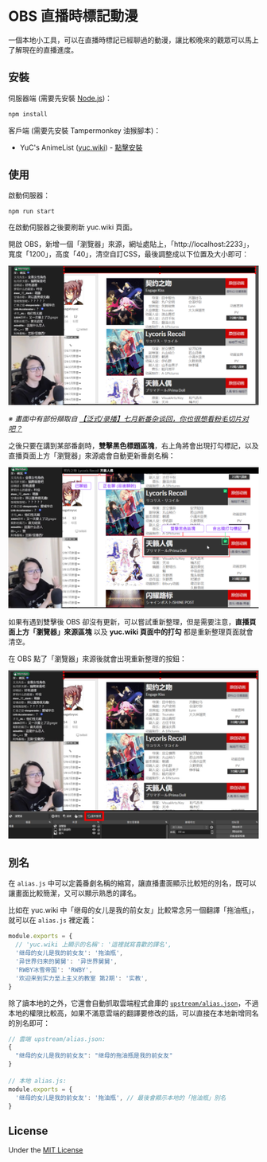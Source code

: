 # OBS 直播時標記動漫

一個本地小工具，可以在直播時標記已經聊過的動漫，讓比較晚來的觀眾可以馬上了解現在的直播進度。

## 安裝

伺服器端 (需要先安裝 [Node.js](https://nodejs.org/))：

```bash
npm install
```

客戶端 (需要先安裝 Tampermonkey 油猴腳本)：

* YuC's AnimeList ([yuc.wiki](https://yuc.wiki/)) - [點擊安裝](https://raw.githubusercontent.com/wang48372162/obs-animes-markup/main/clients/yuc_wiki.user.js)

## 使用

啟動伺服器：

```
npm run start
```

在啟動伺服器之後要刷新 yuc.wiki 頁面。

開啟 OBS，新增一個「瀏覽器」來源，網址處貼上，「http://localhost:2233」，寬度「1200」，高度「40」，清空自訂CSS，最後調整成以下位置及大小即可：

![](screens/screenshot_01.jpg)

*※ 畫面中有部份擷取自 [【泛式/录播】七月新番杂谈回，你也很想看粉毛切片对吧？](https://www.bilibili.com/video/BV1nZ4y1Y7VH)*

之後只要在講到某部番劇時，**雙擊黑色標題區塊**，右上角將會出現打勾標記，以及直播頁面上方「瀏覽器」來源處會自動更新番劇名稱：

![](screens/screenshot_02.jpg)

如果有遇到雙擊後 OBS 卻沒有更新，可以嘗試重新整理，但是需要注意，**直播頁面上方「瀏覽器」來源區塊** 以及 **yuc.wiki 頁面中的打勾** 都是重新整理頁面就會清空。

在 OBS 點了「瀏覽器」來源後就會出現重新整理的按鈕：

![](screens/screenshot_03.jpg)

## 別名

在 `alias.js` 中可以定義番劇名稱的縮寫，讓直播畫面顯示比較短的別名，既可以讓畫面比較簡潔，又可以顯示熟悉的譯名。

比如在 yuc.wiki 中「继母的女儿是我的前女友」比較常念另一個翻譯「拖油瓶」，就可以在 `alias.js` 裡定義：

```js
module.exports = {
  // 'yuc.wiki 上顯示的名稱': '這裡就寫喜歡的譯名',
  '继母的女儿是我的前女友': '拖油瓶',
  '异世界归来的舅舅': '异世界舅舅',
  'RWBY冰雪帝国': 'RWBY',
  '欢迎来到实力至上主义的教室 第2期': '实教',
}
```

除了讀本地的之外，它還會自動抓取雲端程式倉庫的 [`upstream/alias.json`](https://github.com/wang48372162/obs-animes-markup/blob/main/upstream/alias.json)，不過本地的權限比較高，如果不滿意雲端的翻譯要修改的話，可以直接在本地新增同名的別名即可：

```js
// 雲端 upstream/alias.json:
{
  "继母的女儿是我的前女友": "继母的拖油瓶是我的前女友"
}

// 本地 alias.js:
module.exports = {
  '继母的女儿是我的前女友': '拖油瓶', // 最後會顯示本地的「拖油瓶」別名
}
```

## License

Under the [MIT License](LICENSE)
